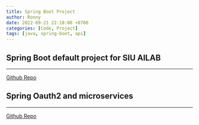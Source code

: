 ```yaml
---
title: Spring Boot Project
author: Ronny
date: 2022-09-21 22:18:00 +0700
categories: [Code, Project]
tags: [java, spring-boot, api]
---
```


## Spring Boot default project for SIU AILAB

---

[Github Repo](https://github.com/vunhatchuong123/Springboot-test)

## Spring Oauth2 and microservices

---

[Github Repo](https://github.com/vunhatchuong123/springboot-oauth)
